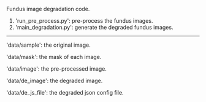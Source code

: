 Fundus image degradation code.

1. 'run_pre_process.py': pre-process the fundus images.
2. 'main_degradation.py': generate the degraded fundus images.

------

'data/sample': the original image.

'data/mask': the mask of each image.

'data/image': the pre-processed image.

'data/de_image': the degraded image.

'data/de_js_file': the degraded json config file.

